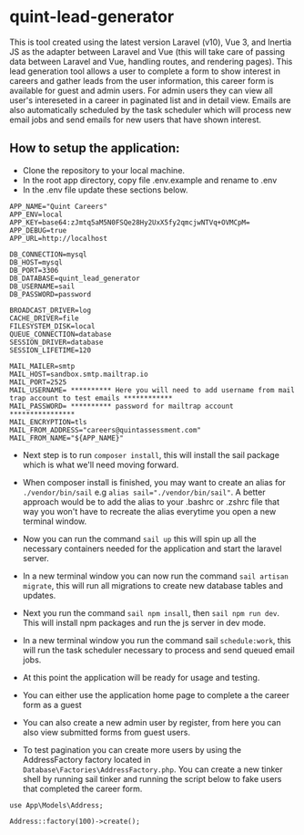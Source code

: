 # quint-lead-generator
 
This is tool created using the latest version Laravel (v10), Vue 3, and Inertia JS as the adapter between Laravel and Vue (this will take care of passing data between Laravel and Vue, handling routes, and rendering pages). This lead generation tool allows a user to complete a form to show interest in careers and gather leads from the user information, this career form is available for guest and admin users. For admin users they can view all user's intereseted in a career in paginated list and in detail view. Emails are also automatically scheduled by the task scheduler which will process new email jobs and send emails for new users that have shown interest.

## How to setup the application:
- Clone the repository to your local machine.
- In the root app directory, copy file .env.example and rename to .env
- In the .env file update these sections below.
```
APP_NAME="Quint Careers"
APP_ENV=local
APP_KEY=base64:zJmtq5aM5N0FSQe28Hy2UxX5fy2qmcjwNTVq+OVMCpM=
APP_DEBUG=true
APP_URL=http://localhost

DB_CONNECTION=mysql
DB_HOST=mysql
DB_PORT=3306
DB_DATABASE=quint_lead_generator
DB_USERNAME=sail
DB_PASSWORD=password

BROADCAST_DRIVER=log
CACHE_DRIVER=file
FILESYSTEM_DISK=local
QUEUE_CONNECTION=database
SESSION_DRIVER=database
SESSION_LIFETIME=120

MAIL_MAILER=smtp
MAIL_HOST=sandbox.smtp.mailtrap.io
MAIL_PORT=2525
MAIL_USERNAME= ********** Here you will need to add username from mail trap account to test emails ************
MAIL_PASSWORD= ********** password for mailtrap account ****************
MAIL_ENCRYPTION=tls
MAIL_FROM_ADDRESS="careers@quintassessment.com"
MAIL_FROM_NAME="${APP_NAME}"
```

- Next step is to run `composer install`, this will install the sail package which is what we'll need moving forward.
- When composer install is finished, you may want to create an alias for `./vendor/bin/sail` e.g `alias sail="./vendor/bin/sail"`. A better approach would be to add the alias to your .bashrc or .zshrc file that way you won't have to recreate the alias everytime you open a new terminal window.

- Now you can run the command `sail up` this will spin up all the necessary containers needed for the application and start the laravel server.
- In a new terminal window you can now run the command `sail artisan migrate`, this will run all migrations to create new database tables and updates.
- Next you run the command `sail npm insall`, then `sail npm run dev`. This will install npm packages and run the js server in dev mode.
- In a new terminal window you run the command sail `schedule:work`, this will run the task scheduler necessary to process and send queued email jobs.
- At this point the application will be ready for usage and testing.
- You can either use the application home page to complete a the career form as a guest
- You can also create a new admin user by register, from here you can also view submitted forms from guest users.

- To test pagination you can create more users by using the AddressFactory factory located in `Database\Factories\AddressFactory.php`. You can create a new tinker shell by running sail tinker and running the script below to fake users that completed the career form.

```
use App\Models\Address;

Address::factory(100)->create();
```
